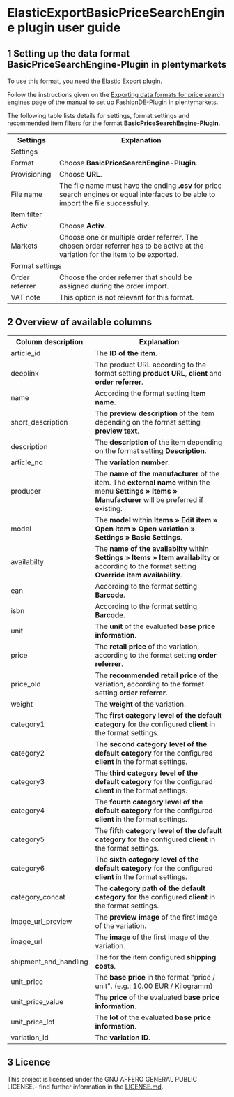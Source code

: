 # ElasticExportBasicPriceSearchEngine plugin user guide

<div class="container-toc"></div>

## 1 Setting up the data format BasicPriceSearchEngine-Plugin in plentymarkets

To use this format, you need the Elastic Export plugin.

Follow the instructions given on the [Exporting data formats for price search engines](https://knowledge.plentymarkets.com/en/basics/data-exchange/exporting-data#30) page of the manual to set up FashionDE-Plugin in plentymarkets.

The following table lists details for settings, format settings and recommended item filters for the format **BasicPriceSearchEngine-Plugin**.
<table>
    <tr>
        <th>
            Settings
        </th>
        <th>
            Explanation
        </th>
    </tr>
    <tr>
        <td class="th" colspan="2">
            Settings
        </td>
    </tr>
    <tr>
        <td>
            Format
        </td>
        <td>
            Choose <b>BasicPriceSearchEngine-Plugin</b>.
        </td>
    </tr>
    <tr>
        <td>
            Provisioning
        </td>
        <td>
            Choose <b>URL</b>.
        </td>
    </tr>
    <tr>
        <td>
            File name
        </td>
        <td>
        	The file name must have the ending <b>.csv</b> for price search engines or equal interfaces to be able to import the file successfully.
        </td>
    </tr>
    <tr>
        <td class="th" colspan="2">
            Item filter
        </td>
    </tr>
    <tr>
        <td>
            Activ
        </td>
        <td>
            Choose <b>Activ</b>.
        </td>
    </tr>
    <tr>
        <td>
            Markets
        </td>
        <td>
            Choose one or multiple order referrer. The chosen order referrer has to be active at the variation for the item to be exported.
        </td>
    </tr>
    <tr>
        <td class="th" colspan="2">
            Format settings
        </td>
    </tr>
    <tr>
        <td>
            Order referrer
        </td>
        <td>
            Choose the order referrer that should be assigned during the order import.
        </td>
    </tr>
    <tr>
        <td>
            VAT note
        </td>
        <td>
            This option is not relevant for this format.
        </td>
    </tr>
</table>

## 2 Overview of available columns

<table>
    <tr>
        <th>
            Column description
        </th>
        <th>
            Explanation
        </th>
    </tr>
    <tr>
        <td>
            article_id
        </td>
        <td>
            The <b>ID of the item</b>.
        </td>
    </tr>
    <tr>
        <td>
            deeplink
        </td>
        <td>
        	The product URL according to the format setting <b>product URL</b>, <b>client</b> and <b>order referrer</b>.
        </td>
    </tr>
    <tr>
        <td>
            name
        </td>
        <td>
            According the format setting <b>Item name</b>.
        </td>
    </tr>
    <tr>
		<td>
			short_description
		</td>
		<td>
			The <b>preview description</b> of the item depending on the format setting <b>preview text</b>.
		</td>
	</tr>
    <tr>
		<td>
			description
		</td>
		<td>
			The <b>description</b> of the item depending on the format setting <b>Description</b>.
		</td>
	</tr>
    <tr>
        <td>
            article_no
        </td>
        <td>
            The <b>variation number</b>. 
        </td>
    </tr>
    <tr>
        <td>
            producer
        </td>
        <td>
            The <b>name of the manufacturer</b> of the item. The <b>external name</b> within the menu <b>Settings » Items » Manufacturer</b> will be preferred if existing.
        </td>
    </tr>
    <tr>
        <td>
            model
        </td>
        <td>
            The <b>model</b> within <b>Items » Edit item » Open item » Open variation » Settings » Basic Settings</b>.
        </td>
    </tr>
    <tr>
        <td>
            availabilty
        </td>
        <td>
            The <b>name of the availabilty</b> within <b>Settings » Items » Item availabilty</b> or according to the format setting <b>Override item availability</b>.
        </td>
    </tr>
    <tr>
        <td>
            ean
        </td>
        <td>
            According to the format setting <b>Barcode</b>.
        </td>
    </tr>
    <tr>
        <td>
            isbn
        </td>
        <td>
            According to the format setting <b>Barcode</b>.
        </td>
    </tr>
    <tr>
		<td>
			unit
		</td>
		<td>
			The <b>unit</b> of the evaluated <b>base price information</b>.
		</td>
	</tr>
	<tr>
		<td>
			price
		</td>
		<td>
			The <b>retail price</b> of the variation, according to the format setting <b>order referrer</b>.
		</td>
	</tr>
	<tr>
		<td>
			price_old
		</td>
		<td>
			The <b>recommended retail price</b> of the variation, according to the format setting <b>order referrer</b>.
		</td>
	</tr>
	<tr>
    	<td>
    		weight
    	</td>
    	<td>
    		The <b>weight</b> of the variation.
    	</td>
    </tr>
    <tr>
    	<td>
    		category1
    	</td>
    	<td>
    		The <b>first category level of the default category</b> for the configured <b>client</b> in the format settings.
    	</td>
    </tr>
    <tr>
    	<td>
    		category2
    	</td>
    	<td>
    		The <b>second category level of the default category</b> for the configured <b>client</b> in the format settings.
    	</td>
    </tr>
    <tr>
    	<td>
    		category3
    	</td>
    	<td>
    		The <b>third category level of the default category</b> for the configured <b>client</b> in the format settings.
    	</td>
    </tr>
    <tr>
    	<td>
    		category4
    	</td>
    	<td>
    		The <b>fourth category level of the default category</b> for the configured <b>client</b> in the format settings.
    	</td>
    </tr>
    <tr>
    	<td>
    		category5
    	</td>
    	<td>
    		The <b>fifth category level of the default category</b> for the configured <b>client</b> in the format settings.
    	</td>
    </tr>
    <tr>
    	<td>
    		category6
    	</td>
    	<td>
    		The <b>sixth category level of the default category</b> for the configured <b>client</b> in the format settings.
    	</td>
    </tr>
    <tr>
    	<td>
    		category_concat
    	</td>
    	<td>
    		The <b>category path of the default category</b> for the configured <b>client</b> in the format settings.
    	</td>
    </tr>
    <tr>
    	<td>
    		image_url_preview
    	</td>
    	<td>
    		The <b>preview image</b> of the first image of the variation.
    	</td>
    </tr>
    <tr>
    	<td>
    		image_url
    	</td>
    	<td>
    		The <b>image</b> of the first image of the variation.
    	</td>
    </tr>
    <tr>
        <td>
            shipment_and_handling
        </td>
        <td>
            The for the item configured <b>shipping costs</b>.
        </td>
    </tr>
    <tr>
		<td>
			unit_price
		</td>
		<td>
			The <b>base price</b> in the format "price / unit". (e.g.: 10.00 EUR / Kilogramm)
		</td>
	</tr>
	<tr>
    	<td>
    		unit_price_value
    	</td>
    	<td>
    		The <b>price</b> of the evaluated <b>base price information</b>.
    	</td>
    </tr>
    <tr>
    	<td>
    		unit_price_lot
    	</td>
    	<td>
    		The <b>lot</b> of the evaluated <b>base price information</b>.
    	</td>
    </tr>
    <tr>
    	<td>
    		variation_id
    	</td>
    	<td>
    		The <b>variation ID</b>.
    	</td>
    </tr>
</table>

## 3 Licence

This project is licensed under the GNU AFFERO GENERAL PUBLIC LICENSE.- find further information in the [LICENSE.md](https://github.com/plentymarkets/plugin-elastic-export-basic-price-search-engine/blob/master/LICENSE.md).
